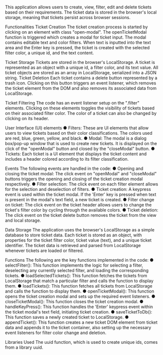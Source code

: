 This application allows users to create, view, filter, edit and
delete tickets based on their requirements. The ticket data is
stored in the browser's local storage, meaning that tickets
persist across browser sessions.

Functionalities
Ticket Creation
The ticket creation process is started by clicking on an element with class "open-modal".
The openTicketModal function is triggered which creates a modal for ticket input. The
modal contains editable text and color filters. When text is inputted into the text area and
the Enter key is pressed, the ticket is created with the selected filter color, a unique id, and
the text content.

Ticket Storage
Tickets are stored in the browser's LocalStorage. A ticket is represented as an object with a
unique id, a filter color, and its text value. All ticket objects are stored as an array in
LocalStorage, serialized into a JSON string.
Ticket Deletion
Each ticket contains a delete button represented by a trash icon. Clicking on this button
triggers an event listener, which removes the ticket element from the DOM and also
removes its associated data from LocalStorage.

Ticket Filtering
The code has an event listener setup on the ".filter" elements. Clicking on these elements
toggles the visibility of tickets based on their associated filter color. The color of a ticket can
also be changed by clicking on its header.

User Interface (UI) elements
● Filters: These are UI elements that allow users to view tickets based on their color
classifications. The colors used are red, blue, green, yellow, and black.
● Modal: The modal is a dialog box/pop-up window that is used to create new tickets.
It is displayed on the click of the "openModal" button and closed by the
"closeModal" button.
● Tickets: Each ticket is a UI element that displays the ticket content and includes a
header colored according to its filter classification.

Events
The following events are handled in the code:
● Opening and closing the ticket modal: The click event on "openModal" and
"closeModal" buttons triggers the opening and closing of the ticket creation modal
respectively.
● Filter selection: The click event on each filter element allows for the selection and
deselection of filters.
● Ticket creation: A keypress event is used within the ticket modal. If the 'Enter' key is
pressed when text is present in the modal's text field, a new ticket is created.
● Filter change on ticket: The click event on the ticket header allows users to change
the ticket's filter color by cycling through the available colors.
● Ticket deletion: The click event on the ticket delete button removes the ticket from
the view and local storage.

Data Storage
The application uses the browser's LocalStorage as a simple database to store ticket data.
Each ticket is stored as an object, with properties for the ticket filter color, ticket value
(text), and a unique ticket identifier. The ticket data is retrieved and parsed from
LocalStorage whenever tickets are loaded or filtered.


Functions
The following are the key functions implemented in the code:
● selectFilter(): This function implements the logic for selecting a filter, deselecting any
currently selected filter, and loading the corresponding tickets.
● loadSelectedTickets(): This function fetches the tickets from LocalStorage that match
a particular filter and calls the function to display them.
● loadTickets(): This function fetches all tickets from LocalStorage and calls the
function to display them.
● openTicketModal(): This function opens the ticket creation modal and sets up the
required event listeners.
● closeTicketModal(): This function closes the ticket creation modal.
● handleKeyPress(): This function handles the 'Enter' keypress event within the ticket
modal's text field, initiating ticket creation.
● saveTicketToDb(): This function saves a newly created ticket to LocalStorage.
● appendTicket(): This function creates a new ticket DOM element from ticket data
and appends it to the ticket container, also setting up the necessary event listeners
for filter color change and deletion.

Libraries Used
The uuid function, which is used to create unique ids, comes from a library uuid.
